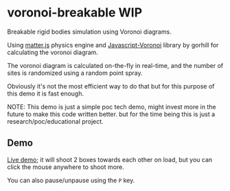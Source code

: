 voronoi-breakable WIP
========================

Breakable rigid bodies simulation using Voronoi diagrams.

Using [matter.js](https://github.com/liabru/matter-js) physics engine and [Javascript-Voronoi](https://github.com/gorhill/Javascript-Voronoi) library by gorhill for calculating the voronoi diagram. 

The voronoi diagram is calculated on-the-fly in real-time, and the number of sites is randomized using a random point spray.

Obviously it's not the most efficient way to do that but for this purpose of this demo it is fast enough.

NOTE: This demo is just a simple poc tech demo, might invest more in the future to make this code written better.
but for the time being this is just a research/poc/educational project.

## Demo
[Live demo](https://topaz1008.github.io/voronoi-breakable/); it will shoot 2 boxes towards each other on load, but you can click the mouse anywhere to shoot more.

You can also pause/unpause using the `P` key.
